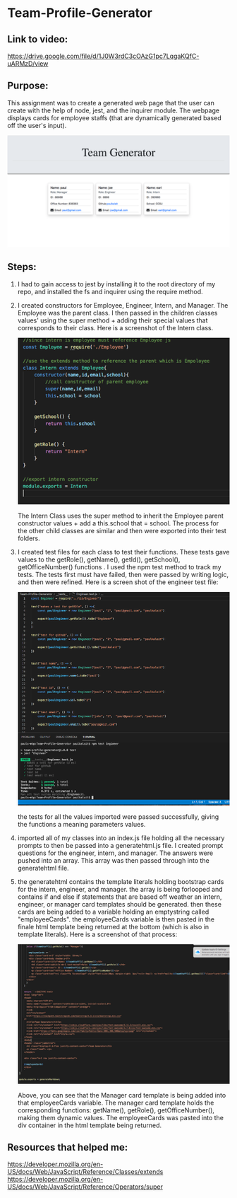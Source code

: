 # Team-Profile-Generator

## Link to video:
https://drive.google.com/file/d/1J0W3rdC3cOAzG1pc7LqgaKQfC-uARMzD/view

## Purpose: 
This assignment was to create a generated web page that the user can create with the help of node, jest, and the inquirer module. The webpage displays cards for employee staffs (that are dynamically generated based off the user's input).

![Screenshot](img/finalshowcase.png)

## Steps: 
1. I had to gain access to jest by installing it to the root directory of my repo, and installed the fs and inquirer using the require method. 

2. I created constructors for Employee, Engineer, Intern, and Manager. The Employee was the parent class. I then passed in the children classes values' using the super method + adding their special values that corresponds to their class. Here is a screenshot of the Intern class. 

    ![Screenshot](img/internClass.png)

    The Intern Class uses the super method to inherit the Employee parent constructor values + add a this.school that = school. The process for the other child classes are similar and then were exported into their test folders.

3. I created test files for each class to test their functions. These tests gave values to the getRole(), getName(), getId(), getSchool(), getOfficeNumber() functions . I used the npm test method to track my tests. The tests first must have failed, then were passed by writing logic, and then were refined. Here is a screen shot of the engineer test file: 

    ![Screenshot](img/engineertest.png)

    the tests for all the values imported were passed successfully, giving the functions a meaning parameters values.

4. imported all of my classes into an index.js file holding all the necessary prompts to then be passed into a generatehtml.js file. I created prompt questions for the engineer, intern, and manager. The answers were pushed into an array. This array was then passed through into the generatehtml file.

5. the generatehtml contains the template literals holding bootstrap cards for the intern, engineer, and manager. the array is being forlooped and contains if and else if statements that are based off weather an intern, engineer, or manager card templates should be generated. then these cards are being added to a variable holding an emptystring called "employeeCards". the employeeCards variable is then pasted in the finale html template being returned at the bottom (which is also in template literals). Here is a screenshot of that process: 

    ![Screenshot](img/template.png)

    Above, you can see that the Manager card template is being added into that employeeCards variable. The manager card template holds the corresponding functions: getName(), getRole(), getOfficeNumber(), making them  dynamic values. The employeeCards was pasted into the div container in the html template being returned. 

## Resources that helped me: 
https://developer.mozilla.org/en-US/docs/Web/JavaScript/Reference/Classes/extends
https://developer.mozilla.org/en-US/docs/Web/JavaScript/Reference/Operators/super